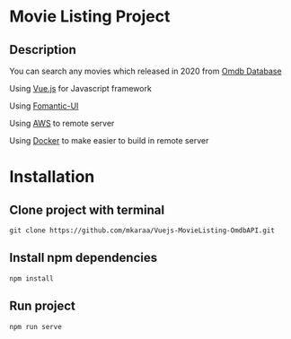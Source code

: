 # Movie Listing Project  

## Description
You can search any movies which released in 2020 from [Omdb Database](http://www.omdbapi.com/)

Using [Vue.js](https://vuejs.org/) for Javascript framework

Using [Fomantic-UI](https://fomantic-ui.com/)

Using [AWS](https://aws.amazon.com/) to remote server

Using [Docker](https://www.docker.com/) to make easier to build in remote server 

# Installation

## Clone project with terminal 
```git clone https://github.com/mkaraa/Vuejs-MovieListing-OmdbAPI.git```

## Install npm dependencies
```npm install```

## Run project 
```npm run serve```
